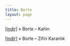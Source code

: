 ```yaml
---
title: Borte
layout: page
---
```


<a href="https://cloud.mail.ru/public/78cdc217ff33/Borte%20-%20Kahin" target="_blank">[indir]</a>  »  Borte &#8211; Kahin

<a href="https://cloud.mail.ru/public/bd45c693c166/Borte%20-%20Zifiri%20Karanl%C4%B1k" target="_blank">[indir]</a>  »  Borte &#8211; Zifiri Karanlık
